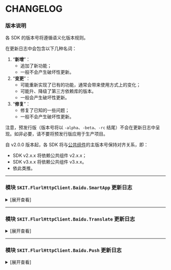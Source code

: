 ﻿# CHANGELOG

### 版本说明

各 SDK 的版本号将遵循语义化版本规则。

在更新日志中会包含以下几种名词：

1.  “**新增**”：
    -   追加了新功能；
    -   一般不会产生破坏性更新。
2.  “**变更**”：
    -   可能重新实现了已有的功能，通常会带来使用方式上的变化；
    -   可能升、降级了第三方依赖库的版本。
    -   一般会产生破坏性更新。
3.  “**修复**”：
    -   修复了已知的一些问题；
    -   一般不会产生破坏性更新。

注意，预发行版（版本号将以 `-alpha`、`-beta`、`-rc` 结尾）不会在更新日志中呈现。如非必要，请不要将预发行版应用于生产项目。

自 v2.0.0 版本起，各 SDK 将与[公共组件](https://www.nuget.org/packages/SKIT.FlurlHttpClient.Common)的主版本号保持对齐关系，即：

-   SDK v2.x.x 将依赖公共组件 v2.x.x；
-   SDK v3.x.x 将依赖公共组件 v3.x.x。
-   依此类推。

---

### 模块 `SKIT.FlurlHttpClient.Baidu.SmartApp` 更新日志

<details>

<summary>[展开查看]</summary>

-   Release 3.1.0 (2024-07-21)

    -   **变更**：升级公共组件至 v3.1.0。

-   Release 3.0.0 (2024-02-18)

    -   首次发布。

</details>

---

### 模块 `SKIT.FlurlHttpClient.Baidu.Translate` 更新日志

<details>

<summary>[展开查看]</summary>

-   Release 3.1.0 (2024-07-21)

    -   **变更**：升级公共组件至 v3.1.0。

-   Release 3.0.0 (2024-02-18)

    -   **变更**：升级公共组件至 v3.0.0。

-   Release 2.0.0 (2023-03-07)

    -   首次发布。

</details>

---

### 模块 `SKIT.FlurlHttpClient.Baidu.Push` 更新日志

<details>

<summary>[展开查看]</summary>

-   Release 3.1.0 (2024-07-21)

    -   **变更**：升级公共组件至 v3.1.0。

-   Release 3.0.0 (2024-02-18)

    -   首次发布。

</details>
